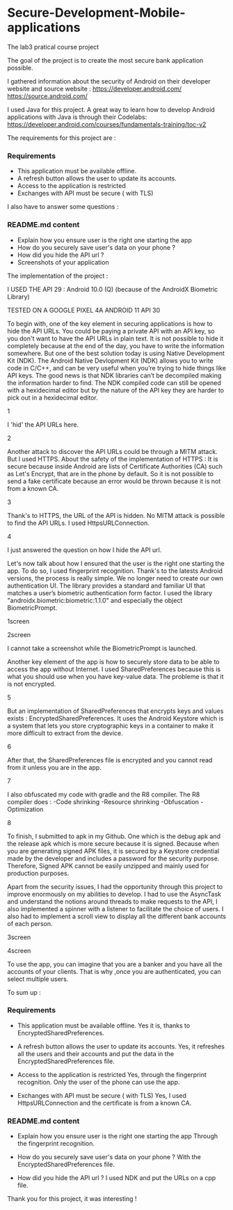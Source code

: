 # Secure-Development-Mobile-applications
The lab3 pratical course project


The goal of the project is to create the most secure bank application possible.

I gathered information about the security of Android on their developer website and source website : 
https://developer.android.com/
https://source.android.com/


I used Java for this project. A great way to learn how to develop Android applications with Java is through their Codelabs:
https://developer.android.com/courses/fundamentals-training/toc-v2


The requirements for this project are : 

### Requirements
- This application must be available offline.
- A refresh button allows the user to update its accounts.
- Access to the application is restricted 
- Exchanges with API must be secure ( with TLS)


I also have to answer some questions : 

### README.md content

- Explain how you ensure user is the right one starting the app
- How do you securely save user's data on your phone ?
- How did you hide the API url ?
- Screenshots of your application 



The implementation of the project : 

I USED THE API 29 : Android 10.0 (Q) (because of the AndroidX Biometric Library)

TESTED ON A GOOGLE PIXEL 4A ANDROID 11 API 30

To begin with, one of the key element in securing applications is how to hide the API URLs.
You could be paying a private API with an API key, so you don't want to have the API URLs in plain text.
It is not possible to hide it completely because at the end of the day, you have to write the information somewhere.
But one of the best solution today is using Native Development Kit (NDK).
The Android Native Devlopment Kit (NDK) allows you to write code in C/C++, and can be very useful when you’re trying to hide things like API keys.
The good news is that NDK libraries can’t be decompiled making the information harder to find.
The NDK compiled code can still be opened with a hexidecimal editor but by the nature of the API key they are harder to pick out in a hexidecimal editor.

1

I 'hid' the API URLs here.

2

Another attack to discover the API URLs could be through a MITM attack. But I used HTTPS.
About the safety of the implementation of HTTPS : It is secure because inside Android are lists of Certificate Authorities (CA) such as Let's Encrypt,
that are in the phone by default. So it is not possible to send a fake certificate because an error would be thrown because it is not from a known CA.


3

Thank's to HTTPS, the URL of the API is hidden. No MITM attack is possible to find the API URLs.
I used HttpsURLConnection.

4

I just answered the question on how I hide the API url.

Let's now talk about how I ensured that the user is the right one starting the app.
To do so, I used fingerprint recognition. Thank's to the latests Android versions, the process is really simple.
We no longer need to create our own authentication UI. The library provides a standard and familiar UI that matches a user’s biometric authentication form factor.
I used the library "androidx.biometric:biometric:1.1.0" and especially the object BiometricPrompt. 

1screen


2screen

I cannot take a screenshot while the BiometricPrompt is launched.


Another key element of the app is how to securely store data to be able to access the app without Internet.
I used SharedPreferences because this is what you should use when you have key-value data.
The probleme is that it is not encrypted. 

5

But an implementation of SharedPreferences that encrypts keys and values exists : EncryptedSharedPreferences.
It uses the Android Keystore which is a system that lets you store cryptographic keys in a container to make it more difficult to extract from the device.

6

After that, the SharedPreferences file is encrypted and you cannot read from it unless you are in the app.

7

I also obfuscated my code with gradle and the R8 compiler. 
The R8 compiler does : 
-Code shrinking
-Resource shrinking
-Obfuscation
-Optimization

8

To finish, I submitted to apk in my Github. One which is the debug apk and the release apk which is more secure because it is signed.
Because when you are generating signed APK files, it is secured by a Keystore credential made by the developer and includes a password for the security purpose.
Therefore, Signed APK cannot be easily unzipped and mainly used for production purposes.

Apart from the security issues, I had the opportunity through this project to improve enormously on my abilities to develop. 
I had to use the AsyncTask and understand the notions around threads to make requests to the API,
I also implemented a spinner with a listener to facilitate the choice of users.
I also had to implement a scroll view to display all the different bank accounts of each person.

3screen

4screen


To use the app, you can imagine that you are a banker and you have all the accounts of your clients. 
That is why ,once you are authenticated, you can select multiple users.


To sum up :


### Requirements
- This application must be available offline.
Yes it is, thanks to EncryptedSharedPreferences.

- A refresh button allows the user to update its accounts.
Yes, it refreshes all the users and their accounts and put the data in the EncryptedSharedPreferences file.

- Access to the application is restricted 
Yes, through the fingerprint recognition. Only the user of the phone can use the app.

- Exchanges with API must be secure ( with TLS)
Yes, I used HttpsURLConnection and the certificate is from a known CA.


### README.md content

- Explain how you ensure user is the right one starting the app
Through the fingerprint recognition.

- How do you securely save user's data on your phone ?
With the EncryptedSharedPreferences file.

- How did you hide the API url ?
I used NDK and put the URLs on a cpp file.


Thank you for this project, it was interesting !










 
